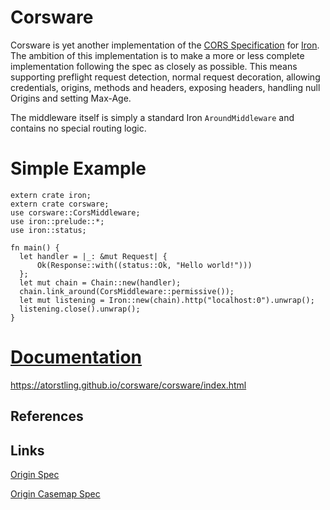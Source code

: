# Corsware

Corsware is yet another implementation of the [CORS Specification][CORS Spec] for [Iron](Iron). The ambition of this implementation is to make a more or less complete implementation following the spec as closely as possible. This means supporting preflight request detection, normal request decoration, allowing credentials, origins, methods and headers, exposing headers, handling null Origins and setting Max-Age.

The middleware itself is simply a standard Iron `AroundMiddleware` and contains no special routing logic.

# Simple Example
```
extern crate iron;
extern crate corsware;
use corsware::CorsMiddleware;
use iron::prelude::*;
use iron::status;

fn main() {
  let handler = |_: &mut Request| {
      Ok(Response::with((status::Ok, "Hello world!")))
  };
  let mut chain = Chain::new(handler);
  chain.link_around(CorsMiddleware::permissive());
  let mut listening = Iron::new(chain).http("localhost:0").unwrap();
  listening.close().unwrap();
}
```

# [Documentation](https://atorstling.github.io/corsware/corsware/index.html)
https://atorstling.github.io/corsware/corsware/index.html

## References
[CORS Spec]: https://www.w3.org/TR/cors/
[Iron]: http://ironframework.io/

## Links
[Origin Spec](https://tools.ietf.org/html/rfc6454)

[Origin Casemap Spec](https://tools.ietf.org/html/rfc4790)
